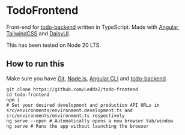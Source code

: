 # TodoFrontend

Front-end for [todo-backend](https://github.com/LeddaZ/todo-backend) written in TypeScript. Made with [Angular](https://angular.io/), [TailwindCSS](https://tailwindcss.com/) and [DaisyUI](https://daisyui.com/).

This has been tested on Node 20 LTS.

## How to run this

Make sure you have [Git](https://git-scm.com/), [Node.js](https://nodejs.org/), [Angular CLI](https://angular.io/cli) and [todo-backend](https://github.com/LeddaZ/todo-backend).

```
git clone https://github.com/LeddaZ/todo-frontend
cd todo-frontend
npm i
# Set your desired development and production API URLs in src/environments/environment.development.ts and src/environments/environment.ts respectively
ng serve --open # Automatically opens a new browser tab/window
ng serve # Runs the app without launching the browser
```
